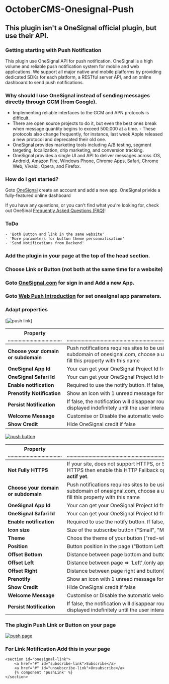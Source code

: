 # OctoberCMS-Onesignal-Push

## This plugin isn't a OneSignal official plugin, but use their API.

### Getting starting with Push Notification

This plugin use OneSignal API for push notification.
OneSignal is a high volume and reliable push notification system for mobile and web applications. We support all major native and mobile platforms by providing dedicated SDKs for each platform, a RESTful server API, and an online dashboard to send push notifications.

### Why should I use OneSignal instead of sending messages directly through GCM (from Google).
- Implementing reliable interfaces to the GCM and APN protocols is difficult. 
- There are open source projects to do it, but even the best ones break when message quantity begins to exceed 500,000 at a time. - These protocols also change frequently, for instance, last week Apple released a new protocol and deprecated their old one.
- OneSignal provides marketing tools including A/B testing, segment targeting, localization, drip marketing, and conversion tracking.
- OneSignal provides a single UI and API to deliver messages across iOS, Android, Amazon Fire, Windows Phone, Chrome Apps, Safari, Chrome Web, Vivaldi, Opera, and Firefox.

### How do I get started? 
Goto [OneSignal](https://onesignal.com) create an account and add a new app.
OneSignal privide a fully-featured online dashboard

If you have any questions, or you can't find what you're looking for, check out OneSinal [Frequently Asked Questions (FAQ)](http://documentation.onesignal.com/docs/frequently-asked-questions)!

### ToDo
```
- 'Both Button and link in the same website'
- 'More parameters for button theme personnalisation'
- 'Send Notifications from Backend'
```


### Add the plugin in your page at the top of the head section.
### Choose Link or Button (not both at the same time for a website)
### Goto [OneSignal.com](http://onesignal.com) for sign in and Add a new App.
### Goto [Web Push Introduction](https://https://documentation.onesignal.com/docs/what-is-website-push) for set onesignal app parameters.


### Adapt properties

[![push link](https://octobercms.com/storage/app/uploads/public/572/29d/d6c/thumb_4550_64_64_0_0_auto.png)]


|  Property  ........................................ | Description  ...................................................................................................................................................................... |
| --- | --- |
| **Choose your domain or subdomain** | Push notifications requires sites to be using HTTPS, non-HTTPS websites must use a subdomain of onesignal.com, choose a unique subdomain in OneSignal configuration API and fill this property with this name|
| **OneSignal App Id** | Your can get your OneSignal Project Id from "onesignal.com" |
| **OneSignal Safari Id** | Your can get your OneSignal Project Id from "onesignal.com" |
| **Enable notification** | Required to use the notify button. If false, no notification displaying |
| **Prenotify Notification** | Show an icon with 1 unread message for first-time site visitors |
| **Persist Notification** | If false, the notification will disappear roughly after 20 seconds. If true, the notification will be displayed indefinitely until the user interacts with notification (dismisses it or clicks it) |
| **Welcome Message** | Customise or Disable the automatic welcome notification |
| **Show Credit** | Hide OneSignal credit if false |


[![push button](http://img.ctrlv.in/img/17/02/15/58a4baa3ab223.png)](http://ctrlv.in/925730)

|  Property  ........................................ | Description  ...................................................................................................................................................................... |
| --- | --- |
| **Not Fully HTTPS** | If your site, does not support HTTPS, or Serves some pages over HTTP and other pages over HTTPS then enable this HTTP Fallback option. Otherwise leave this option unchecked! **Not actif yet**. |
| **Choose your domain or subdomain** | Push notifications requires sites to be using HTTPS, non-HTTPS websites must use a subdomain of onesignal.com, choose a unique subdomain in OneSignal configuration API and fill this property with this name|
| **OneSignal App Id** | Your can get your OneSignal Project Id from "onesignal.com" |
| **OneSignal Safari Id** | Your can get your OneSignal Project Id from "onesignal.com" |
| **Enable notification** | Required to use the notify button. If false, no notification displaying |
| **Icon size** | Size of the subscribe button ("Small", "Medium", or "Large") |
| **Theme** | Choos the theme of your button ("red-white" or "white-red") |
| **Position** | Button position in the page ("Bottom Left" or "Bottom Right") |
| **Offset Bottom** | Distance between page bottom and button |
| **Offset Left** | Distance between page    => 'Left',(only applied if bottom-left), |
| **Offset Right** | Distance between page right and button(only applied if bottom-right) |
| **Prenotify** | Show an icon with 1 unread message for first-time site visitors |
| **Show Credit** | Hide OneSignal credit if false |
| **Welcome Message** | Customise or Disable the automatic welcome notification |
| **Persist Notification** | If false, the notification will disappear roughly after 20 seconds. If true, the notification will be displayed indefinitely until the user interacts with notification (dismisses it or clicks it) |



### The plugin Push Link or Button on your page

[![push page](http://img.ctrlv.in/img/16/04/27/5720abb7dd59e.png)](http://ctrlv.in/744669)

### For Link Notification Add this in your page

```
<section id="onesignal-link">
    <a href="#" id="subscribe-link">Subscribe</a>
    <a href="#" id="unsubscribe-link">Unsubscribe</a>
    {% component 'pushLink' %}
</section>
```
